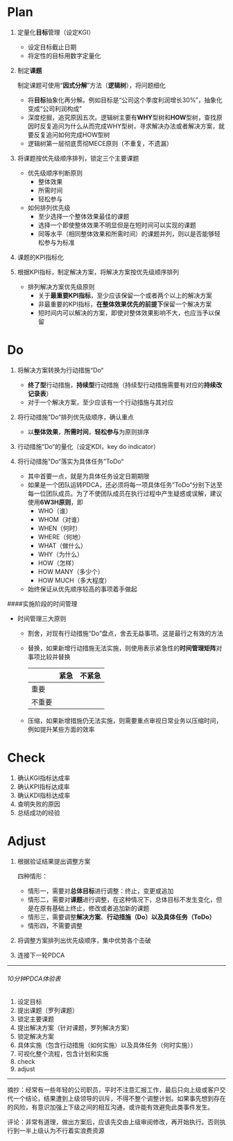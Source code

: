 # Plan

1. 定量化**目标**管理（设定KGI）

   * 设定目标截止日期
   * 将定性的目标用数字定量化

2. 制定**课题**

   制定课题可使用“**因式分解**”方法（**逻辑树**），将问题细化

   * 将**目标**抽象化再分解。例如目标是“公司这个季度利润增长30%”，抽象化变成“公司利润构成”
   * 深度挖掘，追究原因五次。逻辑树主要有**WHY**型树和**HOW**型树，查找原因时反复追问为什么从而完成WHY型树，寻求解决办法或者解决方案，就要反复追问如何完成HOW型树
   * 逻辑树第一层彻底贯彻MECE原则（不重复，不遗漏）

3. 将课题按优先级顺序排列，锁定三个主要课题

   * 优先级顺序判断原则
     * 整体效果
     * 所需时间
     * 轻松参与
   * 如何排列优先级
     * 至少选择一个整体效果最佳的课题
     * 选择一个即使整体效果不明显但是在短时间可以实现的课题
     * 同等水平（相同整体效果和所需时间）的课题并列，则以是否能够轻松参与为标准

4. 课题的KPI指标化

5. 根据KPI指标，制定解决方案，将解决方案按优先级顺序排列

   * 排列解决方案优先级原则
     * 关于**最重要KPI指标**，至少应该保留一个或者两个以上的解决方案
     * 非最重要的KPI指标，**在整体效果优先的前提下**保留一个解决方案
     * 短时间内可以解决的方案，即使对整体效果影响不大，也应当予以保留



# Do

1. 将解决方案转换为行动措施“Do“
   * **终了型**行动措施，**持续型**行动措施（持续型行动措施需要有对应的**持续改记录表**）
   * 对于一个解决方案，至少应该有一个行动措施与其对应
2. 将行动措施”Do“排列优先级顺序，确认重点
   * 以**整体效果**，**所需时间**，**轻松参与**为原则排序

3. 行动措施”Do“的量化（设定KDI，key do indicator）
4. 将行动措施”Do“落实为具体任务”ToDo“
   * 其中首要一点，就是为具体任务设定日期期限
   * 如果是一个团队运转PDCA，还必须将每一项具体任务”ToDo“分别下达至每一位团队成员。为了不使团队成员在执行过程中产生疑惑或误解，建议使用**6W3H原则**，即
     * WHO（谁）
     * WHOM（对谁）
     * WHEN（何时）
     * WHERE（何地）
     * WHAT（做什么）
     * WHY（为什么）
     * HOW（怎样）
     * HOW MANY（多少个）
     * HOW MUCH（多大程度）
   * 始终保证从优先顺序较高的事项着手做起

####实施阶段的时间管理

* 时间管理三大原则

  * 割舍，对现有行动措施“Do”盘点，舍去无益事项。这是最行之有效的方法

  * 替换，如果新增行动措施无法实施，则使用表示紧急性的**时间管理矩阵**对事项比较并替换

    |        | 紧急 | 不紧急 |
    | ------ | ---- | ------ |
    | 重要   |      |        |
    | 不重要 |      |        |

  * 压缩，如果新增措施仍无法实施，则需要重点审视日常业务以压缩时间，例如提升某些方面的效率



# Check

1. 确认KGI指标达成率
2. 确认KPI指标达成率
3. 确认KDI指标达成率
4. 查明失败的原因
5. 总结成功的经验



# Adjust

1. 根据验证结果提出调整方案

   四种情形：

   * 情形一，需要对**总体目标**进行调整：终止，变更或追加
   * 情形二，需要对**课题**进行调整，在这种情况下，总体目标不发生变化，但是在原有基础上终止，修改或者追加新的课题
   * 情形三，需要调整**解决方案**、**行动措施（Do）**以及**具体任务（ToDo）**
   * 情形四，不需要调整

2. 将调整方案排列出优先级顺序，集中优势各个击破

3. 连接下一轮PDCA



-----------

###### 10分钟PDCA体验表

1. 设定目标
2. 提出课题（罗列课题）
3. 锁定主要课题
4. 提出解决方案（针对课题，罗列解决方案）
5. 锁定解决方案
6. 具体实施（包含行动措施（如何实施）以及具体任务（何时实施））
7. 可视化整个流程，包含计划和实施
8. check
9. adjust



---



摘抄：经常有一些年轻的公司职员，平时不注意汇报工作，最后只向上级或客户交代一个结论，结果遭到上级领导的训斥，不得不整个调整计划。如果事先想到存在的风险，有意识加强上下级之间的相互沟通，或许能有效避免此类事件发生。

评论：非常有道理，做出方案后，应该先交由上级审阅修改，再开始执行。否则执行到一半上级认为不行着实浪费资源